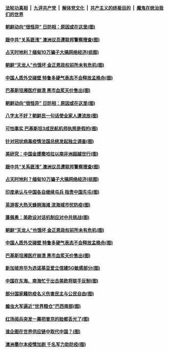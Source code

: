 ####  [法轮功真相](../../../../basic/blob/master/README.md?t=06280302) &nbsp;|&nbsp; [九评共产党](../../../../9ping.md/blob/master/README.md?t=06280302) &nbsp;|&nbsp; [解体党文化](../../../../jtdwh.md/blob/master/README.md?t=06280302)  &nbsp;|&nbsp; [共产主义的终极目的](../../../../gczydzjmd.md/blob/master/README.md?t=06280302) &nbsp;|&nbsp; [魔鬼在统治我们的世界](../../../../mgztzwmdsj.md/blob/master/README.md?t=06280302) 

#### [朝鲜动向“很怪异” 日防相：原因或在这里(图)](../pages/p9/937846.md?t=06280302) 

#### [跟中共“关系匪浅” 澳洲议员遭联邦警察搜查(图)](../pages/p9/937789.md?t=06280302) 

#### [占天时地利？缅甸10万骗子大搞网络经济(组图)](../pages/p9/937790.md?t=06280302) 

#### [朝鲜“天龙人”也饿坏 金正恩政权前所未有危机(图)](../pages/p9/937667.md?t=06280302) 

#### [中国人质外交碰壁 特鲁多硬气表态不会释放孟晚舟(图)](../pages/p9/937722.md?t=06280302) 

#### [巴基斯坦濒医疗崩溃 黑市血浆天价售出(图)](../pages/p9/937672.md?t=06280302) 

#### [朝鲜动向“很怪异” 日防相：原因或在这里(图)](../pages/p9/937846.md?t=06280302) 

#### [八字太不好？朝鲜民一句话使全家人遭流放(图)](../pages/p9/937770.md?t=06280302) 

#### [可怕事实 巴基斯坦3成民航机师执照是假的(图)](../pages/p9/937768.md?t=06280302) 

#### [针对冠状病毒疫情法国总统发起独立调查(图)](../pages/p9/937830.md?t=06280302) 

#### [美研究：中国金援撒哈拉以南非洲超越世行(图)](../pages/p9/937829.md?t=06280302) 

#### [跟中共“关系匪浅” 澳洲议员遭联邦警察搜查(图)](../pages/p9/937789.md?t=06280302) 

#### [占天时地利？缅甸10万骗子大搞网络经济(组图)](../pages/p9/937790.md?t=06280302) 

#### [印度承认与中国各自继续屯兵 指责中国先屯(图)](../pages/p9/937785.md?t=06280302) 

#### [英游客大热天蜂拥海滩 滨海城市忧防疫(图)](../pages/p9/937783.md?t=06280302) 

#### [蓬佩奥：美欧设对话机制应对中共挑战(图)](../pages/p9/937781.md?t=06280302) 

#### [朝鲜“天龙人”也饿坏 金正恩政权前所未有危机(图)](../pages/p9/937667.md?t=06280302) 

#### [中国人质外交碰壁 特鲁多硬气表态不会释放孟晚舟(图)](../pages/p9/937722.md?t=06280302) 

#### [巴基斯坦濒医疗崩溃 黑市血浆天价售出(图)](../pages/p9/937672.md?t=06280302) 

#### [新加坡弃华为选诺基亚爱立信建5G敏感部分(图)](../pages/p9/937716.md?t=06280302) 

#### [中国在东海、南海忙于出击美欧将联手反制(图)](../pages/p9/937714.md?t=06280302) 

#### [部分国家藉防疫名义伤害民主与公民自由(图)](../pages/p9/937713.md?t=06280302) 

#### [蝗虫大军逼近“世界粮仓”巴西南部(图)](../pages/p9/937653.md?t=06280302) 

#### [红场阅兵突发一幕把普京的脸都丢光了(图)](../pages/p9/937671.md?t=06280302) 

#### [谁企图在世界供应链中取代中国？(图)](../pages/p9/937669.md?t=06280302) 

#### [澳洲墨尔本疫情加剧 千名军力助防疫(图)](../pages/p9/937668.md?t=06280302) 


